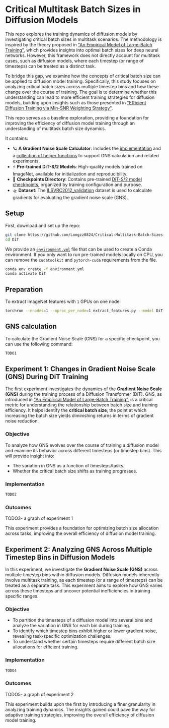 # Critical Multitask Batch Sizes in Diffusion Models<br>

This repo explores the training dynamics of diffusion models by investigating critical batch sizes in multitask scenarios. The methodology is inspired by the theory proposed in ["An Empirical Model of Large-Batch Training"](https://arxiv.org/abs/1812.06162), which provides insights into optimal batch sizes for deep neural networks. However, this framework does not directly account for multitask cases, such as diffusion models, where each timestep (or range of timesteps) can be treated as a distinct task.

To bridge this gap, we examine how the concepts of critical batch size can be applied to diffusion model training. Specifically, this study focuses on analyzing critical batch sizes across multiple timestep bins and how these change over the course of training. The goal is to determine whether this understanding can lead to more efficient training strategies for diffusion models, building upon insights such as those presented in ["Efficient Diffusion Training via Min-SNR Weighting Strategy"](https://arxiv.org/abs/2303.09556).

This repo serves as a baseline exploration, providing a foundation for improving the efficiency of diffusion model training through an understanding of multitask batch size dynamics.


It contains:

* 🪐 **A Gradient Noise Scale Calculator**: Includes the [implementation](GNS.py) and a [collection of helper functions](gns_utils.py) to support GNS calculation and related experiments.
* ⚡️ **Pre-trained DiT-S/2 Models**: High-quality models trained on ImageNet, available for initialization and reproducibility.
* 📂 **Checkpoints Directory**: Contains pre-trained [DiT-S/2 model checkpoints](checkpoints), organized by training configuration and purpose.
* 🛸 **Dataset**: The [ILSVRC2012_validation](data) dataset is used to calculate gradients for evaluating the gradient noise scale (GNS).
  

## Setup

First, download and set up the repo:

```bash
git clone https://github.com/Longzz0824/Critical-Multitask-Batch-Sizes-in-Diffusion-Models.git
cd DiT
```

We provide an [`environment.yml`](environment.yml) file that can be used to create a Conda environment. If you only want 
to run pre-trained models locally on CPU, you can remove the `cudatoolkit` and `pytorch-cuda` requirements from the file.

```bash
conda env create -f environment.yml
conda activate DiT  
```

## Preparation
To extract ImageNet features with `1` GPUs on one node:

```bash
torchrun --nnodes=1 --nproc_per_node=1 extract_features.py --model DiT-S/2 --data-path /data --features-path /features
```

## GNS calculation
To calculate the Gradient Noise Scale (GNS) for a specific checkpoint, you can use the following command:

```bash
TODO1
```


## Experiment 1: Changes in Gradient Noise Scale (GNS) During DiT Training

The first experiment investigates the dynamics of the **Gradient Noise Scale (GNS)** during the training process of a Diffusion Transformer (DiT). GNS, as introduced in ["An Empirical Model of Large-Batch Training"](https://arxiv.org/abs/1812.06162), is a critical metric for understanding the relationship between batch size and training efficiency. It helps identify the **critical batch size**, the point at which increasing the batch size yields diminishing returns in terms of gradient noise reduction.

### Objective
To analyze how GNS evolves over the course of training a diffusion model and examine its behavior across different timesteps (or timestep bins). This will provide insight into:
- The variation in GNS as a function of timesteps/tasks.
- Whether the critical batch size shifts as training progresses.

### Implementation
```bash
TODO2
```

### Outcomes
TODO3- a graph of experiment 1


This experiment provides a foundation for optimizing batch size allocation across tasks, improving the overall efficiency of diffusion model training.



## Experiment 2: Analyzing GNS Across Multiple Timestep Bins in Diffusion Models

In this experiment, we investigate the **Gradient Noise Scale (GNS)** across multiple timestep bins within diffusion models. Diffusion models inherently involve multitask training, as each timestep (or a range of timesteps) can be treated as a separate task. This experiment aims to explore how GNS varies across these timesteps and uncover potential inefficiencies in training specific ranges.

### Objective
- To partition the timesteps of a diffusion model into several bins and analyze the variation in GNS for each bin during training.
- To identify which timestep bins exhibit higher or lower gradient noise, revealing task-specific optimization challenges.
- To understand whether certain timesteps require different batch size allocations for efficient training.

### Implementation
```bash
TODO4
```

### Outcomes
TODO5- a graph of experiment 2

This experiment builds upon the first by introducing a finer granularity in analyzing training dynamics. The insights gained could pave the way for adaptive training strategies, improving the overall efficiency of diffusion model training.






